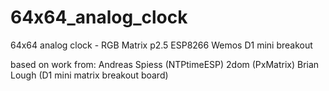 # 64x64_analog_clock
64x64 analog clock  - RGB Matrix p2.5 ESP8266 Wemos D1 mini breakout   

based on work from:
  Andreas Spiess (NTPtimeESP)
  2dom (PxMatrix)
  Brian Lough (D1 mini matrix breakout board)
  

